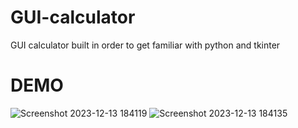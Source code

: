 # GUI-calculator
GUI calculator built in order to get familiar with python and tkinter

# DEMO

![Screenshot 2023-12-13 184119](https://github.com/HridayPatney/GUI-calculator/assets/143528508/e62d6c63-0557-427b-9530-cef2d40d662c)
![Screenshot 2023-12-13 184135](https://github.com/HridayPatney/GUI-calculator/assets/143528508/44d130db-7c4f-4b5e-8bc9-0f9902009647)

